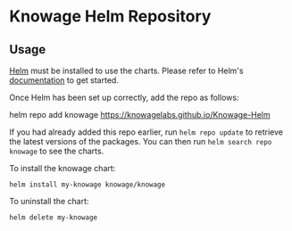 # Knowage Helm Repository

## Usage

[Helm](https://helm.sh) must be installed to use the charts.  Please refer to
Helm's [documentation](https://helm.sh/docs) to get started.

Once Helm has been set up correctly, add the repo as follows:

  helm repo add knowage https://knowagelabs.github.io/Knowage-Helm

If you had already added this repo earlier, run `helm repo update` to retrieve
the latest versions of the packages.  You can then run `helm search repo
knowage` to see the charts.

To install the knowage chart:

    helm install my-knowage knowage/knowage

To uninstall the chart:

    helm delete my-knowage
